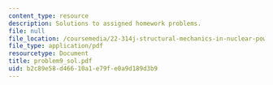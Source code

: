 ```yaml
---
content_type: resource
description: Solutions to assigned homework problems.
file: null
file_location: /coursemedia/22-314j-structural-mechanics-in-nuclear-power-technology-fall-2006/b2c89e58d46610a1e79fe0a9d189d3b9_problem9_sol.pdf
file_type: application/pdf
resourcetype: Document
title: problem9_sol.pdf
uid: b2c89e58-d466-10a1-e79f-e0a9d189d3b9
---
```


